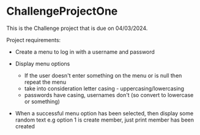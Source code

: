 # ChallengeProjectOne

This is the Challenge project that is due on 04/03/2024.

Project requirements:
* Create a menu to log in with a username and password
* Display menu options
  
  * If the user doesn't enter something on the menu or is null then repeat the menu
  * take into consideration letter casing - uppercasing/lowercasing
  * passwords have casing, usernames don't (so convert to lowercase or something)
* When a successful menu option has been selected, then display some random text e.g option 1 is create member, just print member has been created
